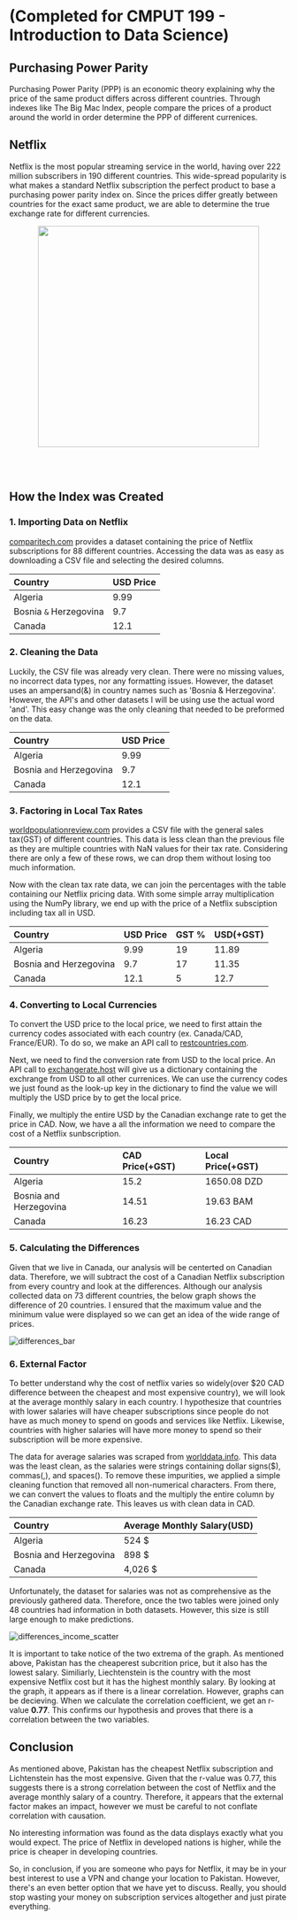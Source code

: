 # (Completed for CMPUT 199 - Introduction to Data Science)

## Purchasing Power Parity
Purchasing Power Parity (PPP) is an economic theory explaining why the price of the same product differs across different countries. Through indexes like The Big Mac Index, people compare the prices of a product around the world in order determine the PPP of different currenices.

## Netflix
Netflix is the most popular streaming service in the world, having over 222 million subscribers in 190 different countries. This wide-spread popularity is what makes a standard Netflix subscription the perfect product to base a purchasing power parity index on. Since the prices differ greatly between countries for the exact same product, we are able to determine the true exchange rate for different currencies.

<p align="center">
<img src="netflix.jpg" width="400">
</p>

 <br />
 <br />

## How the Index was Created
### 1. Importing Data on Netflix
[comparitech.com](https://www.comparitech.com/blog/vpn-privacy/countries-netflix-cost/) provides a dataset containing the price of Netflix subscriptions for 88 different countries. Accessing the data was as easy as downloading a CSV file and selecting the desired columns.


| Country        | USD Price          |
|:-------------|:------------------|
| Algeria           | 9.99 |
| Bosnia `&` Herzegovina | 9.7  |
| Canada           | 12.1 |

### 2. Cleaning the Data
Luckily, the CSV file was already very clean. There were no missing values, no incorrect data types, nor any formatting issues. However, the dataset uses an ampersand(&) in country names such as 'Bosnia & Herzegovina'. However, the API's and other datasets I will be using use the actual word 'and'. This easy change was the only cleaning that needed to be preformed on the data.

| Country        | USD Price          |
|:-------------|:------------------|
| Algeria           | 9.99 |
| Bosnia `and` Herzegovina | 9.7  |
| Canada           | 12.1 |

### 3. Factoring in Local Tax Rates
[worldpopulationreview.com](https://worldpopulationreview.com/country-rankings/highest-taxed-countries) provides a CSV file with the general sales tax(GST) of different countries. This data is less clean than the previous file as they are multiple countries with NaN values for their tax rate. Considering there are only a few of these rows, we can drop them without losing too much information. 

Now with the clean tax rate data, we can join the percentages with the table containing our Netflix pricing data. With some simple array multiplication using the NumPy library, we end up with the price of a Netflix subsciption including tax all in USD.

| Country                | USD Price | GST % | USD(+GST) |
|:-----------------------|:----------|:------|:----------|
| Algeria                | 9.99      |   19  |    11.89  |
| Bosnia and Herzegovina | 9.7       |   17  | 11.35     |
| Canada                 | 12.1      |    5  |  12.7     |

### 4. Converting to Local Currencies
To convert the USD price to the local price, we need to first attain the currency codes associated with each country (ex. Canada/CAD, France/EUR). To do so, we make an API call to [restcountries.com](https://restcountries.com).

Next, we need to find the conversion rate from USD to the local price. An API call to [exchangerate.host](https://exchangerate.host/#/) will give us a dictionary containing the exchrange from USD to all other currenices. We can use the currency codes we just found as the look-up key in the dictionary to find the value we will multiply the USD price by to get the local price.

Finally, we multiply the entire USD by the Canadian exchange rate to get the price in CAD. Now, we have a all the information we need to compare the cost of a Netflix sunbscription.

| Country                | CAD Price(+GST) | Local Price(+GST) |
|:-----------------------|:----------------|:------------------|
| Algeria                | 15.2            |   1650.08 DZD	    | 
| Bosnia and Herzegovina | 14.51           |   19.63 BAM       |
| Canada                 | 16.23           |    16.23 CAD	     |

### 5. Calculating the Differences
Given that we live in Canada, our analysis will be centerted on Canadian data. Therefore, we will subtract the cost of a Canadian Netflix subscription from every country and look at the differences. Although our analysis collected data on 73 different countries, the below graph shows the difference of 20 countries. I ensured that the maximum value and the minimum value were displayed so we can get an idea of the wide range of prices.

![differences_bar](differences_bar.png "Differences Bar")

### 6. External Factor
To better understand why the cost of netflix varies so widely(over $20 CAD difference between the cheapest and most expensive country), we will look at the average monthly salary in each country. I hypothesize that countries with lower salaries will have cheaper subscriptions since people do not have as much money to spend on goods and services like Netflix. Likewise, countries with higher salaries will have more money to spend so their subscription will be more expensive.

The data for average salaries was scraped from [worlddata.info](https://www.worlddata.info/average-income.php). This data was the least clean, as the salaries were strings containing dollar signs($), commas(,), and spaces(). To remove these impurities, we applied a simple cleaning function that removed all non-numerical characters. From there, we can convert the values to floats and the multiply the entire column by the Canadian exchange rate. This leaves us with clean data in CAD.

| Country        | Average Monthly Salary(USD)      |
|:-------------|:------------------|
| Algeria           | 524 $ |
| Bosnia and Herzegovina | 898 $  |
| Canada           | 4,026 $ |

Unfortunately, the dataset for salaries was not as comprehensive as the previously gathered data. Therefore, once the two tables were joined only 48 countries had information in both datasets. However, this size is still large enough to make predictions.

![differences_income_scatter](differences_income_scatter.png "Differences Income Scatter")

It is important to take notice of the two extrema of the graph. As mentioned above, Pakistan has the cheaperest subcrition price, but it also has the lowest salary. Similiarly, Liechtenstein is the country with the most expensive Netflix cost but it has the highest monthly salary. By looking at the graph, it appears as if there is a linear correlation. However, graphs can be decieving. When we calculate the correlation coefficient, we get an r-value **0.77**. This confirms our hypothesis and proves that there is a correlation between the two variables.

## Conclusion
As mentioned above, Pakistan has the cheapest Netflix subscription and Lichtenstein has the most expensive. Given that the r-value was 0.77, this suggests there is a strong correlation between the cost of Netflix and the average monthly salary of a country. Therefore, it appears that the external factor makes an impact, however we must be careful to not conflate correlation with causation.

No interesting information was found as the data displays exactly what you would expect. The price of Netflix in developed nations is higher, while the price is cheaper in developing countries.

So, in conclusion, if you are someone who pays for Netflix, it may be in your best interest to use a VPN and change your location to Pakistan. However, there's an even better option that we have yet to discuss. Really, you should stop wasting your money on subscription services altogether and just pirate everything.


